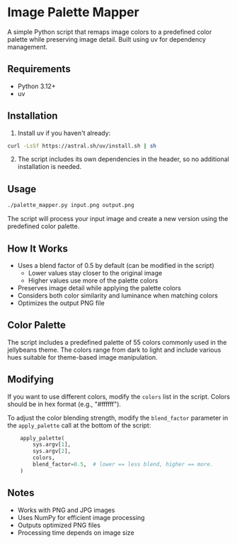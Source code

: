 # Image Palette Mapper

A simple Python script that remaps image colors to a predefined color palette while preserving image detail. Built using uv for dependency management.

## Requirements

- Python 3.12+
- uv

## Installation

1. Install uv if you haven't already:
```bash
curl -LsSf https://astral.sh/uv/install.sh | sh
```

2. The script includes its own dependencies in the header, so no additional installation is needed.

## Usage

```bash
./palette_mapper.py input.png output.png
```

The script will process your input image and create a new version using the predefined color palette.

## How It Works

- Uses a blend factor of 0.5 by default (can be modified in the script)
  - Lower values stay closer to the original image
  - Higher values use more of the palette colors
- Preserves image detail while applying the palette colors
- Considers both color similarity and luminance when matching colors
- Optimizes the output PNG file

## Color Palette

The script includes a predefined palette of 55 colors commonly used in the jellybeans theme. The colors range from dark to light and include various hues suitable for theme-based image manipulation.

## Modifying

If you want to use different colors, modify the `colors` list in the script. Colors should be in hex format (e.g., "#ffffff").

To adjust the color blending strength, modify the `blend_factor` parameter in the `apply_palette` call at the bottom of the script:
```python
    apply_palette(
        sys.argv[1],
        sys.argv[2],
        colors,
        blend_factor=0.5,  # lower == less blend, higher == more.
    )
```

## Notes

- Works with PNG and JPG images
- Uses NumPy for efficient image processing
- Outputs optimized PNG files
- Processing time depends on image size
